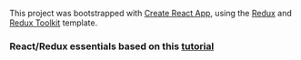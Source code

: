 This project was bootstrapped with [Create React App](https://github.com/facebook/create-react-app), using the [Redux](https://redux.js.org/) and [Redux Toolkit](https://redux-toolkit.js.org/) template.

### React/Redux essentials based on this [tutorial](https://redux.js.org/tutorials/essentials/part-1-overview-concepts) 